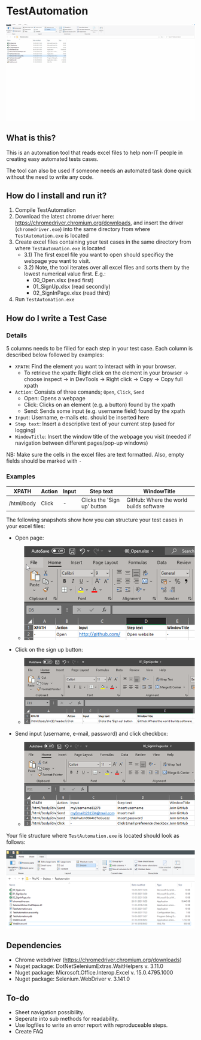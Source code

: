 # TestAutomation

![Alt Text](https://github.com/christianshub/TestAutomation/blob/main/Snapshots/demo.gif)

## What is this?
This is an automation tool that reads excel files to help non-IT people in creating easy automated tests cases. 

The tool can also be used if someone needs an automated task done quick without the need to write any code. 

## How do I install and run it?
1) Compile TestAutomation
2) Download the latest chrome driver here: https://chromedriver.chromium.org/downloads, and insert the driver (`chromedriver.exe`) into the same directory from where `TestAutomation.exe` is located
3) Create excel files containing your test cases in the same directory from where `TestAutomation.exe` is located
    - 3.1) The first excel file you want to open should specificy the webpage you want to visit.
    - 3.2) Note, the tool iterates over all excel files and sorts them by the lowest numerical value first. E.g.:
        - 00_Open.xlsx (read first)
        - 01_SignUp.xlsx (read secondly)
        - 02_SignInPage.xlsx (read third)
4) Run `TestAutomation.exe`

## How do I write a Test Case


### Details 


5 columns needs to be filled for each step in your test case. Each column is described below followed by examples:

- `XPATH`: Find the element you want to interact with in your browser.
    - To retrieve the xpath: Right click on the element in your browser -> choose inspect -> in DevTools -> Right click -> Copy -> Copy full xpath
- `Action`: Consists of three comands; `Open`, `Click`, `Send`
    - Open: Opens a webpage
    - Click: Clicks on an element (e.g. a button) found by the xpath
    - Send: Sends some input (e.g. username field) found by the xpath 
- `Input`: Username, e-mails etc. should be inserted here
- `Step text`: Insert a descriptive text of your current step (used for logging)
- `WindowTitle`: Insert the window title of the webpage you visit (needed if navigation between different pages/pop-up windows)   

NB: Make sure the cells in the excel files are text formatted. Also, empty fields should be marked with `- `

### Examples

| XPATH      	| Action 	| Input 	| Step text                   	| WindowTitle                             	|
|------------	|--------	|-------	|-----------------------------	|-----------------------------------------	|
| /html/body 	| Click  	| -     	| Clicks the 'Sign up' button 	| GitHub: Where the world builds software 	|


The following snapshots show how you can structure your test cases in your excel files: 

- Open page:
    - ![Alt Text](https://github.com/christianshub/TestAutomation/blob/main/Snapshots/snapshot1.png)

- Click on the sign up button:
    - ![Alt Text](https://github.com/christianshub/TestAutomation/blob/main/Snapshots/snapshot2.png)

- Send input (username, e-mail, password) and click checkbox:
    - ![Alt Text](https://github.com/christianshub/TestAutomation/blob/main/Snapshots/snapshot3.png)

Your file structure where `TestAutomation.exe` is located should look as follows: 

![Alt Text](https://github.com/christianshub/TestAutomation/blob/main/Snapshots/snapshot4.png)



## Dependencies
- Chrome webdriver (https://chromedriver.chromium.org/downloads)
- Nuget package: DotNetSeleniumExtras.WaitHelpers v. 3.11.0
- Nuget package: Microsoft.Office.Interop.Excel v. 15.0.4795.1000
- Nuget package: Selenium.WebDriver v. 3.141.0

## To-do

- Sheet navigation possibility.
- Seperate into sub methods for readability.
- Use logfiles to write an error report with reproduceable steps.
- Create FAQ
